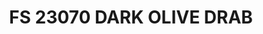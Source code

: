 ---
title: "FS 23070 DARK OLIVE DRAB"
price: "TBA"
desc: "Opis nije dostupan"
img_path: "/assets/img/A.MIG-0237.jpg"
brand: AMMO
available: true
cat: "acrylics"
subcat: "ACRYLIC PAINTS (17 mL)"
subsubcat: "SS"
---